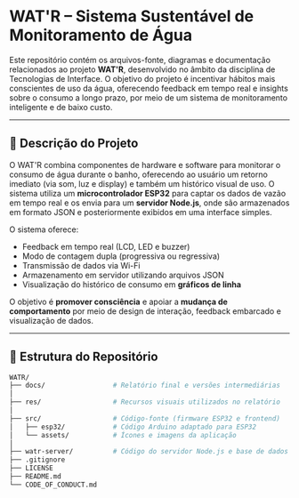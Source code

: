 # WAT'R – Sistema Sustentável de Monitoramento de Água

Este repositório contém os arquivos-fonte, diagramas e documentação relacionados ao projeto **WAT'R**, desenvolvido no âmbito da disciplina de Tecnologias de Interface. O objetivo do projeto é incentivar hábitos mais conscientes de uso da água, oferecendo feedback em tempo real e insights sobre o consumo a longo prazo, por meio de um sistema de monitoramento inteligente e de baixo custo.

---

## 📌 Descrição do Projeto

O WAT'R combina componentes de hardware e software para monitorar o consumo de água durante o banho, oferecendo ao usuário um retorno imediato (via som, luz e display) e também um histórico visual de uso. O sistema utiliza um **microcontrolador ESP32** para captar os dados de vazão em tempo real e os envia para um **servidor Node.js**, onde são armazenados em formato JSON e posteriormente exibidos em uma interface simples.

O sistema oferece:
- Feedback em tempo real (LCD, LED e buzzer)
- Modo de contagem dupla (progressiva ou regressiva)
- Transmissão de dados via Wi-Fi
- Armazenamento em servidor utilizando arquivos JSON
- Visualização do histórico de consumo em **gráficos de linha**

O objetivo é **promover consciência** e apoiar a **mudança de comportamento** por meio de design de interação, feedback embarcado e visualização de dados.

---

## 📁 Estrutura do Repositório

```bash
WATR/
├── docs/                 # Relatório final e versões intermediárias
│
├── res/                  # Recursos visuais utilizados no relatório
│
├── src/                  # Código-fonte (firmware ESP32 e frontend)
│   ├── esp32/            # Código Arduino adaptado para ESP32
│   └── assets/           # Ícones e imagens da aplicação
│
├── watr-server/          # Código do servidor Node.js e base de dados JSON
├── .gitignore
├── LICENSE
├── README.md
└── CODE_OF_CONDUCT.md
